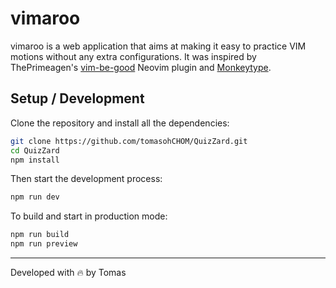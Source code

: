 # vimaroo

vimaroo is a web application that aims at making it easy to practice VIM 
motions without any extra configurations. It was inspired by ThePrimeagen's 
[vim-be-good](https://github.com/ThePrimeagen/vim-be-good) Neovim plugin and 
[Monkeytype](https://monkeytype.com/).

## Setup / Development

Clone the repository and install all the dependencies:

```bash
git clone https://github.com/tomasohCHOM/QuizZard.git
cd QuizZard
npm install
```

Then start the development process:

```bash
npm run dev
```

To build and start in production mode:

```bash
npm run build
npm run preview
```

---

Developed with 🔥 by Tomas